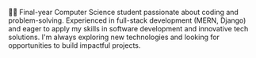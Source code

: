 👨‍💻 Final-year Computer Science student passionate about coding and problem-solving. Experienced in full-stack development (MERN, Django) and eager to apply my skills in software development and innovative tech solutions. I'm always exploring new technologies and looking for opportunities to build impactful projects.
